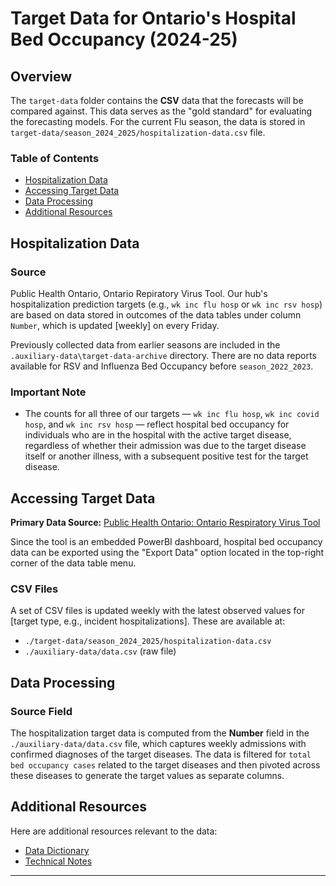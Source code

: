 # Target Data for Ontario's Hospital Bed Occupancy (2024-25)

## Overview

The `target-data` folder contains the **CSV** data that the forecasts will be compared against. This data serves as the "gold standard" for evaluating the forecasting models. For the current Flu season, the data is stored in `target-data/season_2024_2025/hospitalization-data.csv` file.

### Table of Contents
- [Hospitalization Data](#hospitalization-data)
- [Accessing Target Data](#accessing-target-data)
- [Data Processing](#data-processing)
- [Additional Resources](#additional-resources)

## Hospitalization Data

### Source
Public Health Ontario, Ontario Repiratory Virus Tool.
Our hub's hospitalization prediction targets (e.g., `wk inc flu hosp` or `wk inc rsv hosp`) are based on data stored in outcomes of the data tables under column `Number`, which is updated [weekly] on every Friday.

Previously collected data from earlier seasons are included in the `.auxiliary-data\target-data-archive` directory. There are no data reports available for RSV and Influenza Bed Occupancy before `season_2022_2023`.

### Important Note
- The counts for all three of our targets — `wk inc flu hosp`, `wk inc covid hosp`, and `wk inc rsv hosp` — reflect hospital bed occupancy for individuals who are in the hospital with the active target disease, regardless of whether their admission was due to the target disease itself or another illness, with a subsequent positive test for the target disease.


## Accessing Target Data

**Primary Data Source:** [Public Health Ontario: Ontario Respiratory Virus Tool](https://www.publichealthontario.ca/en/Data-and-Analysis/Infectious-Disease/Respiratory-Virus-Tool)

Since the tool is an embedded PowerBI dashboard, hospital bed occupancy data can be exported using the "Export Data" option located in the top-right corner of the data table menu.

### CSV Files
A set of CSV files is updated weekly with the latest observed values for [target type, e.g., incident hospitalizations]. These are available at:
- `./target-data/season_2024_2025/hospitalization-data.csv`
- `./auxiliary-data/data.csv` (raw file)

## Data Processing

### Source Field
The hospitalization target data is computed from the **Number** field in the `./auxiliary-data/data.csv` file, which captures weekly admissions with confirmed diagnoses of the target diseases. The data is filtered for `total bed occupancy cases` related to the target diseases and then pivoted across these diseases to generate the target values as separate columns.

## Additional Resources

Here are additional resources relevant to the data:

- [Data Dictionary](https://www.publichealthontario.ca/-/media/Documents/R/2023/respiratory-virus-tool-user-guide.pdf?sc_lang=en&rev=44a28312271e4f0f91556c5023bb78c3&hash=26AD3D217EAB4F480C5C28714E4B0CAA)
- [Technical Notes](https://www.publichealthontario.ca/-/media/Data-Files/respiratory-virus-tool-technical-notes.pdf?sc_lang=en&rev=b00f64cd5e5c48afb2155bc89899d338&hash=5ACF5F23C24434CDD512E2BCB3DDAA8E)

---
